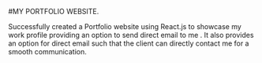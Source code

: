 #MY PORTFOLIO WEBSITE.

Successfully created a Portfolio website using React.js to showcase my work profile providing an option to send direct email to me .
It also provides an option for direct email such that the client can directly contact me  for a smooth communication.
